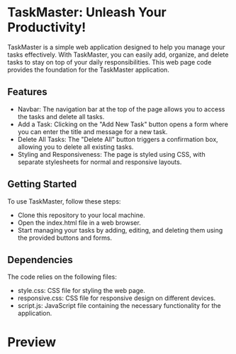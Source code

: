# TaskMaster: Unleash Your Productivity!

TaskMaster is a simple web application designed to help you manage your tasks effectively. With TaskMaster, you can easily add, organize, and delete tasks to stay on top of your daily responsibilities. This web page code provides the foundation for the TaskMaster application.

## Features

- Navbar: The navigation bar at the top of the page allows you to access the tasks and delete all tasks.
- Add a Task: Clicking on the "Add New Task" button opens a form where you can enter the title and message for a new task.
- Delete All Tasks: The "Delete All" button triggers a confirmation box, allowing you to delete all existing tasks.
- Styling and Responsiveness: The page is styled using CSS, with separate stylesheets for normal and responsive layouts.

## Getting Started

To use TaskMaster, follow these steps:

- Clone this repository to your local machine.
- Open the index.html file in a web browser.
- Start managing your tasks by adding, editing, and deleting them using the provided buttons and forms.

## Dependencies

The code relies on the following files:

- style.css: CSS file for styling the web page.
- responsive.css: CSS file for responsive design on different devices.
- script.js: JavaScript file containing the necessary functionality for the application.

# Preview
